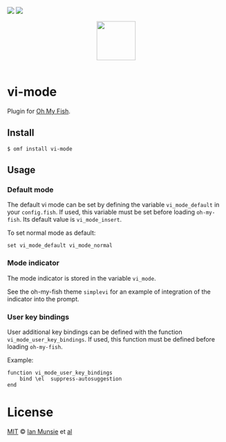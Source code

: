 [![][travis-badge]][travis-link]
![][license-badge]

<div align="center">
  <a href="http://github.com/oh-my-fish/oh-my-fish">
  <img width=90px  src="https://cloud.githubusercontent.com/assets/8317250/8510172/f006f0a4-230f-11e5-98b6-5c2e3c87088f.png">
  </a>
</div>
<br>

# vi-mode

Plugin for [Oh My Fish][omf-link].

## Install

```fish
$ omf install vi-mode
```


## Usage
### Default mode
The default vi mode can be set by defining the variable `vi_mode_default` in
your `config.fish`.
If used, this variable must be set before loading `oh-my-fish`.
Its default value is `vi_mode_insert`.

To set normal mode as default:

    set vi_mode_default vi_mode_normal
    
### Mode indicator
The mode indicator is stored in the variable `vi_mode`.

See the oh-my-fish theme `simplevi` for an example of integration of the
indicator into the prompt.

### User key bindings
User additional key bindings can be defined with the function
`vi_mode_user_key_bindings`. If used, this function must be defined before
loading `oh-my-fish`.

Example:

    function vi_mode_user_key_bindings
        bind \el  suppress-autosuggestion
    end

# License

[MIT][mit] © [Ian Munsie][author] et [al][contributors]


[mit]:            http://opensource.org/licenses/MIT
[author]:         http://github.com/DarkStarSword
[contributors]:   https://github.com/oh-my-fish/plugin-vi-mode/graphs/contributors
[omf-link]:       https://www.github.com/oh-my-fish/oh-my-fish

[license-badge]:  https://img.shields.io/badge/license-MIT-007EC7.svg?style=flat-square
[travis-badge]:   http://img.shields.io/travis/{{USER}}/{{NAME}}.svg?style=flat-square
[travis-link]:    https://travis-ci.org/{{USER}}/{{NAME}}
